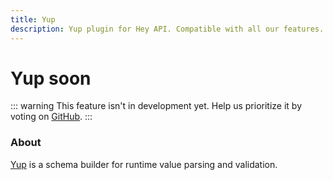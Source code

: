 ```yaml
---
title: Yup
description: Yup plugin for Hey API. Compatible with all our features.
---
```


# Yup <span data-soon>soon</span>

::: warning
This feature isn't in development yet. Help us prioritize it by voting on [GitHub](https://github.com/hey-api/openapi-ts/issues/1478).
:::

### About

[Yup](https://github.com/jquense/yup) is a schema builder for runtime value parsing and validation.

<!--@include: ../../partials/sponsors.md-->
